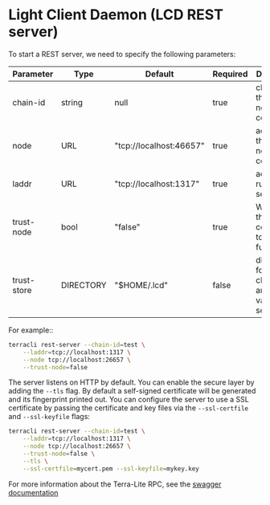 # Light Client Daemon (LCD REST server)

To start a REST server, we need to specify the following parameters:

| Parameter   | Type      | Default                 | Required | Description                                          |
| ----------- | --------- | ----------------------- | -------- | ---------------------------------------------------- |
| chain-id    | string    | null                    | true     | chain id of the full node to connect                 |
| node        | URL       | "tcp://localhost:46657" | true     | address of the full node to connect                  |
| laddr       | URL       | "tcp://localhost:1317"  | true     | address to run the rest server on                    |
| trust-node  | bool      | "false"                 | true     | Whether this LCD is connected to a trusted full node |
| trust-store | DIRECTORY | "$HOME/.lcd"            | false    | directory for save checkpoints and validator sets    |

For example::

```bash
terracli rest-server --chain-id=test \
    --laddr=tcp://localhost:1317 \
    --node tcp://localhost:26657 \
    --trust-node=false
```

The server listens on HTTP by default. You can enable the secure layer by adding the `--tls` flag.
By default a self-signed certificate will be generated and its fingerprint printed out. You can
configure the server to use a SSL certificate by passing the certificate and key files via the
`--ssl-certfile` and `--ssl-keyfile` flags:

```bash
terracli rest-server --chain-id=test \
    --laddr=tcp://localhost:1317 \
    --node tcp://localhost:26657 \
    --trust-node=false \
    --tls \
    --ssl-certfile=mycert.pem --ssl-keyfile=mykey.key
```

For more information about the Terra-Lite RPC, see the [swagger documentation](https://terra.money/rpc/)